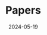 ---
title: 'Papers'
date: 2024-05-19
type: landing

design:
  # Section spacing
  spacing: '5rem'

# Page sections
sections:
  - block: collection
    content:
      title: All Publications
      text: ""
      filters:
        folders:
          - publication
        featured_only: false
    design:
      view: citation
---